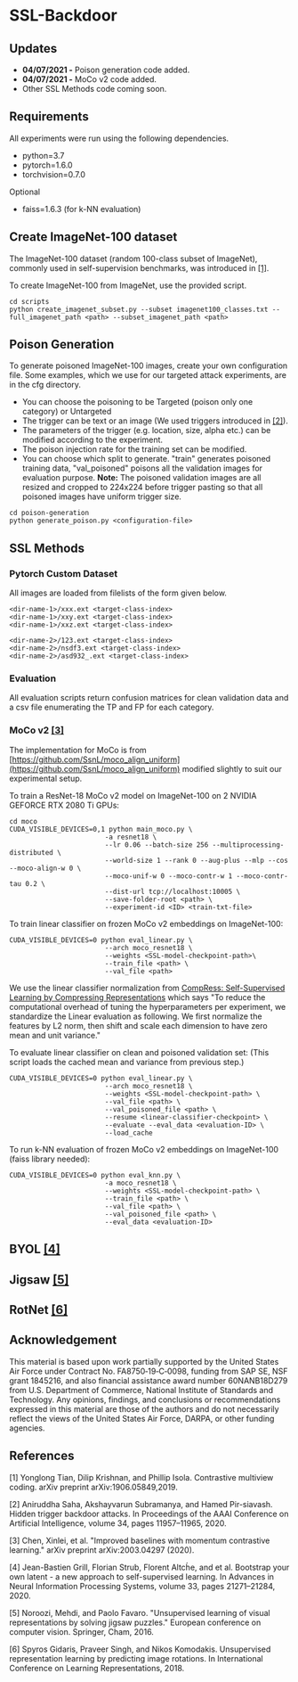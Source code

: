 # SSL-Backdoor

## Updates
+ **04/07/2021 -** Poison generation code added.
+ **04/07/2021 -** MoCo v2 code added. 
+ Other SSL Methods code coming soon.

## Requirements

All experiments were run using the following dependencies.

+ python=3.7
+ pytorch=1.6.0
+ torchvision=0.7.0

Optional
+ faiss=1.6.3 (for k-NN evaluation)


## Create ImageNet-100 dataset
The ImageNet-100 dataset (random 100-class subset of ImageNet), commonly   used   in   self-supervision benchmarks, was introduced in [[1]](#1).

To create ImageNet-100 from ImageNet, use the provided script.
```
cd scripts
python create_imagenet_subset.py --subset imagenet100_classes.txt --full_imagenet_path <path> --subset_imagenet_path <path>
```
## Poison Generation

To generate poisoned ImageNet-100 images, create your own configuration file. Some examples, which we use for our targeted attack experiments, are in the cfg directory. 

+ You can choose the poisoning to be Targeted (poison only one category) or Untargeted
+ The trigger can be text or an image (We used triggers introduced in [[2]](#2)).
+ The parameters of the trigger (e.g. location, size, alpha etc.) can be modified according to the experiment.
+ The poison injection rate for the training set can be modified.
+ You can choose which split to generate. "train" generates poisoned training data, "val_poisoned" poisons all the validation images for evaluation purpose.
**Note:** The poisoned validation images are all resized and cropped to 224x224 before trigger pasting so that all poisoned images have uniform trigger size.
```
cd poison-generation
python generate_poison.py <configuration-file>
```

## SSL Methods

### Pytorch Custom Dataset
All images are loaded from filelists of the form given below.

```
<dir-name-1>/xxx.ext <target-class-index>
<dir-name-1>/xxy.ext <target-class-index>
<dir-name-1>/xxz.ext <target-class-index>

<dir-name-2>/123.ext <target-class-index>
<dir-name-2>/nsdf3.ext <target-class-index>
<dir-name-2>/asd932_.ext <target-class-index>
```

### Evaluation
All evaluation scripts return confusion matrices for clean validation data and a csv file enumerating the TP and FP for each category.

### MoCo v2 [[3]](#3)

The implementation for MoCo is from [https://github.com/SsnL/moco_align_uniform](https://github.com/SsnL/moco_align_uniform) modified slightly to suit our experimental setup.

To train a ResNet-18 MoCo v2 model on ImageNet-100 on 2 NVIDIA GEFORCE RTX 2080 Ti GPUs:

```
cd moco
CUDA_VISIBLE_DEVICES=0,1 python main_moco.py \
                        -a resnet18 \
                        --lr 0.06 --batch-size 256 --multiprocessing-distributed \
                        --world-size 1 --rank 0 --aug-plus --mlp --cos --moco-align-w 0 \
                        --moco-unif-w 0 --moco-contr-w 1 --moco-contr-tau 0.2 \
                        --dist-url tcp://localhost:10005 \ 
                        --save-folder-root <path> \
                        --experiment-id <ID> <train-txt-file>
```

To train linear classifier on frozen MoCo v2 embeddings on ImageNet-100:
```
CUDA_VISIBLE_DEVICES=0 python eval_linear.py \
                        --arch moco_resnet18 \
                        --weights <SSL-model-checkpoint-path>\
                        --train_file <path> \
                        --val_file <path>
```

We use the linear classifier normalization from [CompRess: Self-Supervised Learning by Compressing Representations](https://papers.nips.cc/paper/2020/file/975a1c8b9aee1c48d32e13ec30be7905-Paper.pdf) which says "To reduce the computational overhead of tuning the hyperparameters per experiment, we standardize the Linear evaluation as following. We first normalize the features by L2 norm, then shift and scale each dimension to have zero mean and unit variance." 

To evaluate linear classifier on clean and poisoned validation set:
(This script loads the cached mean and variance from previous step.)
```
CUDA_VISIBLE_DEVICES=0 python eval_linear.py \
                        --arch moco_resnet18 \
                        --weights <SSL-model-checkpoint-path> \
                        --val_file <path> \
                        --val_poisoned_file <path> \
                        --resume <linear-classifier-checkpoint> \
                        --evaluate --eval_data <evaluation-ID> \
                        --load_cache
```

To run k-NN evaluation of frozen MoCo v2 embeddings on ImageNet-100 (faiss library needed):
```
CUDA_VISIBLE_DEVICES=0 python eval_knn.py \
                        -a moco_resnet18 \
                        --weights <SSL-model-checkpoint-path> \
                        --train_file <path> \
                        --val_file <path> \
                        --val_poisoned_file <path> \
                        --eval_data <evaluation-ID>
```
## BYOL [[4]](#4)
## Jigsaw [[5]](#5)
## RotNet [[6]](#6)
## Acknowledgement
This material is based upon work partially supported by the United States Air Force under Contract No. FA8750‐19‐C‐0098, funding from SAP SE, NSF grant 1845216, and also financial assistance award number 60NANB18D279 from U.S. Department of Commerce, National Institute of Standards and Technology. Any opinions, findings, and conclusions or recommendations expressed in this material are those of the authors and do not necessarily reflect the views of the United States Air Force, DARPA, or other funding agencies.

## References
<a id="1">[1]</a> 
Yonglong Tian, Dilip Krishnan, and Phillip Isola. Contrastive multiview coding. arXiv preprint arXiv:1906.05849,2019.

<a id="2">[2]</a> Aniruddha Saha, Akshayvarun Subramanya, and Hamed Pir-siavash. Hidden trigger backdoor attacks. In Proceedings of the AAAI Conference on Artificial Intelligence, volume 34, pages 11957–11965, 2020.

<a id="3">[3]</a> Chen, Xinlei, et al. "Improved baselines with momentum contrastive learning." arXiv preprint arXiv:2003.04297 (2020).

<a id="4">[4]</a> Jean-Bastien Grill, Florian Strub, Florent Altch́e, and et al. Bootstrap your own latent - a new approach to self-supervised learning. In Advances in Neural Information Processing Systems, volume 33, pages 21271–21284, 2020.

<a id="5">[5]</a> Noroozi, Mehdi, and Paolo Favaro. "Unsupervised learning of visual representations by solving jigsaw puzzles." European conference on computer vision. Springer, Cham, 2016.

<a id="6">[6]</a> Spyros Gidaris, Praveer Singh, and Nikos Komodakis.  Unsupervised representation learning by predicting image rotations. In International Conference on Learning Representations, 2018.